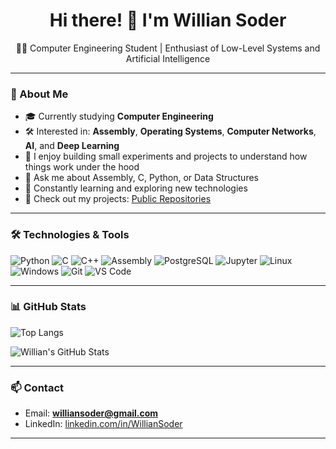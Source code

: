 <h1 align="center">Hi there! 👋 I'm Willian Soder</h1>
<p align="center">
  👨‍💻 Computer Engineering Student | Enthusiast of Low-Level Systems and Artificial Intelligence
</p>

---

### 🧠 About Me

- 🎓 Currently studying **Computer Engineering**
- 🛠️ Interested in: **Assembly**, **Operating Systems**, **Computer Networks**, **AI**, and **Deep Learning**
- 🔬 I enjoy building small experiments and projects to understand how things work under the hood
- 💬 Ask me about Assembly, C, Python, or Data Structures
- 🌱 Constantly learning and exploring new technologies
- 📁 Check out my projects: [Public Repositories](https://github.com/WillianSoder?tab=repositories)

---

### 🛠️ Technologies & Tools

![Python](https://img.shields.io/badge/-Python-00000000?style=flat&logo=python)
![C](https://img.shields.io/badge/-C-171515?style=flat&logo=c)
![C++](https://img.shields.io/badge/-C++-171515?style=flat&logo=c%2B%2B&logoColor=00599C)
![Assembly](https://img.shields.io/badge/-Assembly-171515?style=flat&logo=gnu&logoColor=white)
![PostgreSQL](https://img.shields.io/badge/-PostgreSQL-171515?style=flat&logo=postgresql)
![Jupyter](https://img.shields.io/badge/-Jupyter-171515?style=flat&logo=jupyter)
![Linux](https://img.shields.io/badge/-Linux-171515?style=flat&logo=linux)
![Windows](https://custom-icon-badges.demolab.com/badge/Windows-171515?logo=windows11&logoColor=white)
![Git](https://img.shields.io/badge/-Git-171515?style=flat&logo=git)
![VS Code](https://custom-icon-badges.demolab.com/badge/VS%20Code-171515.svg?&logo=visual-studio&logoColor=white)

---

### 📊 GitHub Stats



![Top Langs](https://github-readme-stats.vercel.app/api/top-langs/?username=WillianSoder&hide=javascript,jupyter,tex,css,scss,html&theme=light&layout=compact)

![Willian's GitHub Stats](https://github-readme-stats.vercel.app/api?username=WillianSoder&show_icons=true&theme=light&hide_title=true)



---

### 📫 Contact

- Email: **williansoder@gmail.com** 
- LinkedIn: [linkedin.com/in/WillianSoder](https://www.linkedin.com/in/willian-soder-a3882a2ab/) 

---




 